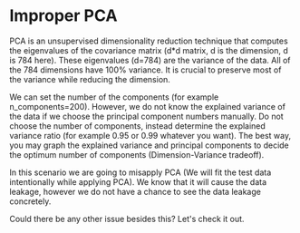 # Improper PCA

PCA is an unsupervised dimensionality reduction technique that computes the eigenvalues of the covariance matrix (d*d matrix, d is the dimension, d is 784 here). These eigenvalues (d=784) are the variance of the data. All of the 784 dimensions have 100% variance. It is crucial to preserve most of the variance while reducing the dimension. 
 
We can set the number of the components (for example n_components=200). However, we do not know the explained variance of the data if we choose the principal component numbers manually. Do not choose the number of components, instead determine the explained variance ratio (for example 0.95 or 0.99 whatever you want). The best way, you may graph the explained variance and principal components to decide the optimum number of components (Dimension-Variance tradeoff).

In this scenario we are going to misapply PCA (We will fit the test data intentionally while applying PCA).
We know that it will cause the data leakage, however we do not have a chance to see the data leakage  concretely. 

Could there be any other issue besides this? Let's check it out.


